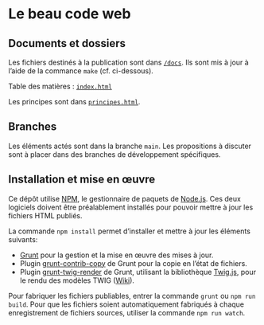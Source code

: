 # Le beau code web

## Documents et dossiers

Les fichiers destinés à la publication sont dans [`/docs`](docs). Ils sont mis à jour à l’aide de la commance `make` (cf. ci-dessous).

Table des matières : [`index.html`](docs/index.html)

Les principes sont dans [`principes.html`](docs/principes.html).

## Branches

Les éléments actés sont dans la branche `main`. Les propositions à discuter sont à placer dans des branches de développement spécifiques.

## Installation et mise en œuvre

Ce dépôt utilise [NPM](https://www.npmjs.org/), le gestionnaire de paquets de [Node.js](https://nodejs.org/). Ces deux logiciels doivent être préalablement installés pour pouvoir mettre à jour les fichiers HTML publiés.

La commande `npm install` permet d’installer et mettre à jour les éléments suivants:

- [Grunt](https://gruntjs.com/) pour la gestion et la mise en œuvre des mises à jour.
- Plugin [grunt-contrib-copy](https://www.npmjs.com/package/grunt-contrib-copy) de Grunt pour la copie en l’état de fichiers.
- Plugin [grunt-twig-render](https://www.npmjs.com/package/grunt-twig-render) de Grunt, utilisant la bibliothèque [Twig.js](https://github.com/twigjs/twig.js), pour le rendu des modèles TWIG ([Wiki](https://github.com/twigjs/twig.js/wiki)).

Pour fabriquer les fichiers publiables, entrer la commande `grunt` ou `npm run build`. Pour que les fichiers soient automatiquement fabriqués à chaque enregistrement de fichiers sources, utiliser la commande `npm run watch`.
